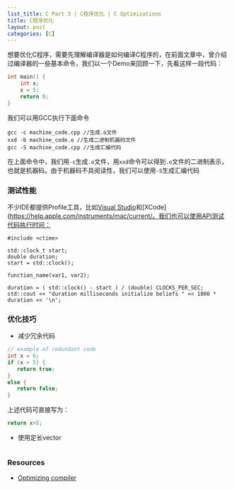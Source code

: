 ```yaml
---
list_title: C Part 3 | C程序优化 | C Optimizations
title: C程序优化
layout: post
categories: [C]
---
```


想要优化C程序，需要先理解编译器是如何编译C程序的，在前面文章中，曾介绍过编译器的一些基本命令，我们以一个Demo来回顾一下，先看这样一段代码：

```c
int main() {
  	int x;
  	x = 5;  
 	return 0; 
}
```
我们可以用GCC执行下面命令

```
gcc -c machine_code.cpp //生成.o文件
xxd -b machine_code.o //生成二进制机器码文件
gcc -S machine_code.cpp //生成汇编代码
```

在上面命令中，我们用`-c`生成`.o`文件，用`xxd`命令可以得到`.o`文件的二进制表示，也就是机器码。由于机器码不具阅读性，我们可以使用`-S`生成汇编代码

### 测试性能

不少IDE都提供Profile工具，比如[Visual Studio](https://docs.microsoft.com/en-us/visualstudio/profiling/beginners-guide-to-performance-profiling?view=vs-2017)和[XCode](https://help.apple.com/instruments/mac/current/。我们也可以使用API测试代码执行时间：

```
#include <ctime>

std::clock_t start;
double duration;
start = std::clock();

function_name(var1, var2);

duration = ( std::clock() - start ) / (double) CLOCKS_PER_SEC;
std::cout << "duration milliseconds initialize beliefs " << 1000 * duration << '\n';
```

### 优化技巧

- 减少冗余代码

```cpp
// example of redundant code
int x = 6;
if (x > 5) {
   return true;
}
else {
   return false;
}
```
上述代码可直接写为：

```cpp
return x>5;
```

- 使用定长vector

```cpp
```

### Resources

- [Optimizing compiler](https://en.wikipedia.org/wiki/Optimizing_compiler)